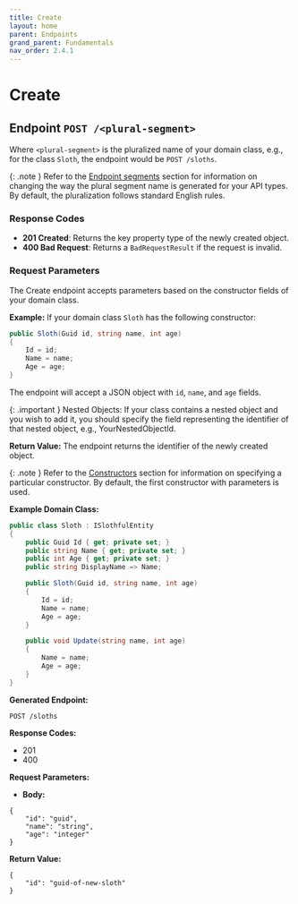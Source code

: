 ```yaml
---
title: Create
layout: home
parent: Endpoints
grand_parent: Fundamentals
nav_order: 2.4.1
---
```


# Create
## Endpoint `POST /<plural-segment>`

Where `<plural-segment>` is the pluralized name of your domain class, e.g., for the class `Sloth`, the endpoint would be `POST /sloths`.

{: .note }
Refer to the [Endpoint segments](https://slothful.dev/advanced-topics/endpoint-segments.html) section for information on changing the way the plural segment name is generated for your API types. By default, the pluralization follows standard English rules.

### Response Codes
- **201 Created**: Returns the key property type of the newly created object.
- **400 Bad Request**: Returns a `BadRequestResult` if the request is invalid.

### Request Parameters
The Create endpoint accepts parameters based on the constructor fields of your domain class. 

**Example:**
If your domain class `Sloth` has the following constructor:
```csharp
public Sloth(Guid id, string name, int age)
{
    Id = id;
    Name = name;
    Age = age;
}
```

The endpoint will accept a JSON object with `id`, `name`, and `age` fields.

{: .important }
Nested Objects: If your class contains a nested object and you wish to add it, you should specify the field representing the identifier of that nested object, e.g., YourNestedObjectId.

**Return Value:** The endpoint returns the identifier of the newly created object.

{: .note }
Refer to the [Constructors](https://slothful.dev/advanced-topics/constructors.html) section for information on specifying a particular constructor. By default, the first constructor with parameters is used.

**Example Domain Class:**

```csharp
public class Sloth : ISlothfulEntity
{
    public Guid Id { get; private set; }
    public string Name { get; private set; }
    public int Age { get; private set; }
    public string DisplayName => Name;

    public Sloth(Guid id, string name, int age)
    {
        Id = id;
        Name = name;
        Age = age;
    }

    public void Update(string name, int age)
    {
        Name = name;
        Age = age;
    }
}
```

**Generated Endpoint:** 
```
POST /sloths
```

**Response Codes:**
- 201
- 400

**Request Parameters:**
- **Body:**

```
{
    "id": "guid",
    "name": "string",
    "age": "integer"
}
```

**Return Value:**
```
{
    "id": "guid-of-new-sloth"
}
```